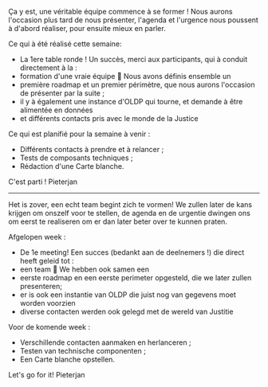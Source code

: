 Ça y est, une véritable équipe commence à se former ! Nous aurons l'occasion plus tard de nous présenter, l'agenda et l'urgence nous poussent à d'abord réaliser, pour ensuite mieux en parler.

Ce qui à été réalisé cette semaine:

* La 1ere table ronde !  Un succès, merci aux participants, qui à conduit directement à la :
* formation d'une vraie équipe 💪 Nous avons définis ensemble un
* première roadmap et un premier périmètre, que nous aurons l'occasion de présenter par la suite ;
* il y à également une instance d'OLDP qui tourne, et demande à être alimentée en données
* et différents contacts pris avec le monde de la Justice

Ce qui est planifié pour la semaine à venir :

* Différents contacts à prendre et à relancer ;
* Tests de composants techniques ;
* Rédaction d'une Carte blanche.

C'est parti ! Pieterjan

- - -

Het is zover, een echt team begint zich te vormen! We zullen later de kans krijgen om onszelf voor te stellen, de agenda en de urgentie dwingen ons om eerst te realiseren om er dan later beter over te kunnen praten.

Afgelopen week :

* De 1e meeting! Een succes (bedankt aan de deelnemers !) die direct heeft geleid tot :
* een team 💪 We hebben ook samen een
* eerste roadmap en een eerste perimeter opgesteld, die we later zullen  presenteren;
* er is ook een instantie van OLDP die juist nog van gegevens moet worden voorzien
* diverse contacten werden ook gelegd met de wereld van Justitie

Voor de komende week :

* Verschillende contacten aanmaken en herlanceren ;
* Testen van technische componenten ;
* Een Carte blanche opstellen.

Let's go for it!  Pieterjan
